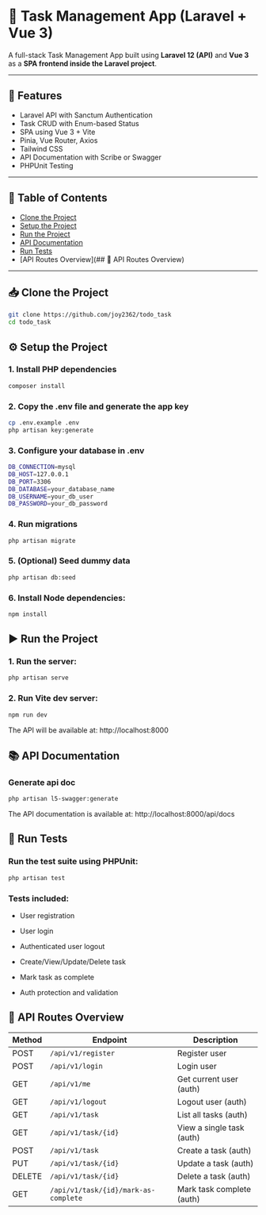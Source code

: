 # 📝 Task Management App (Laravel + Vue 3)

A full-stack Task Management App built using **Laravel 12 (API)** and **Vue 3** as a **SPA frontend inside the Laravel project**.

---

## 🚀 Features

- Laravel API with Sanctum Authentication
- Task CRUD with Enum-based Status
- SPA using Vue 3 + Vite
- Pinia, Vue Router, Axios
- Tailwind CSS
- API Documentation with Scribe or Swagger
- PHPUnit Testing

---


## 🧾 Table of Contents

- [Clone the Project](#clone-the-project)
- [Setup the Project](#setup-the-project)
- [Run the Project](#run-the-project)
- [API Documentation](#api-documentation)
- [Run Tests](#run-tests)
- [API Routes Overview](## 📌 API Routes Overview)

---


## 📥 Clone the Project

```bash
git clone https://github.com/joy2362/todo_task
cd todo_task
```
## ⚙️ Setup the Project
### 1. Install PHP dependencies

```bash
composer install
```

### 2. Copy the .env file and generate the app key

```bash
cp .env.example .env
php artisan key:generate
```
### 3. Configure your database in .env

```bash
DB_CONNECTION=mysql
DB_HOST=127.0.0.1
DB_PORT=3306
DB_DATABASE=your_database_name
DB_USERNAME=your_db_user
DB_PASSWORD=your_db_password
```
### 4. Run migrations

```bash
php artisan migrate
```

### 5. (Optional) Seed dummy data

```bash
php artisan db:seed
```

### 6. Install Node dependencies:

```bash
npm install
```
## ▶️ Run the Project

### 1. Run the server:

```bash
php artisan serve
```

### 2. Run Vite dev server:

```bash
npm run dev
```
The API will be available at: http://localhost:8000

## 📚 API Documentation
### Generate api doc
```bash
php artisan l5-swagger:generate
```
The API documentation is available at: http://localhost:8000/api/docs

## 🧪 Run Tests
### Run the test suite using PHPUnit:

```bash
php artisan test
```
### Tests included:

- User registration

- User login

- Authenticated user logout

- Create/View/Update/Delete task

- Mark task as complete

- Auth protection and validation


## 📌 API Routes Overview

| Method | Endpoint                             | Description               |
| ------ | ------------------------------------ | ------------------------- |
| POST   | `/api/v1/register`                   | Register user             |
| POST   | `/api/v1/login`                      | Login user                |
| GET    | `/api/v1/me`                         | Get current user (auth)   |
| GET    | `/api/v1/logout`                     | Logout user (auth)        |
| GET    | `/api/v1/task`                       | List all tasks (auth)     |
| GET    | `/api/v1/task/{id}`                  | View a single task (auth) |
| POST   | `/api/v1/task`                       | Create a task (auth)      |
| PUT    | `/api/v1/task/{id}`                  | Update a task (auth)      |
| DELETE | `/api/v1/task/{id}`                  | Delete a task (auth)      |
| GET    | `/api/v1/task/{id}/mark-as-complete` | Mark task complete (auth) |
